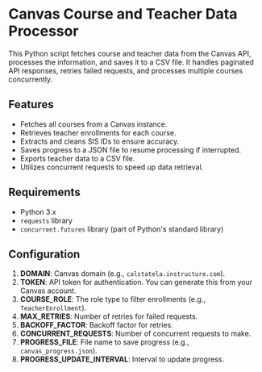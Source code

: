 # Canvas Course and Teacher Data Processor

This Python script fetches course and teacher data from the Canvas API, processes the information, and saves it to a CSV file. It handles paginated API responses, retries failed requests, and processes multiple courses concurrently.

## Features

- Fetches all courses from a Canvas instance.
- Retrieves teacher enrollments for each course.
- Extracts and cleans SIS IDs to ensure accuracy.
- Saves progress to a JSON file to resume processing if interrupted.
- Exports teacher data to a CSV file.
- Utilizes concurrent requests to speed up data retrieval.

## Requirements

- Python 3.x
- `requests` library
- `concurrent.futures` library (part of Python's standard library)

## Configuration

1. **DOMAIN**: Canvas domain (e.g., `calstatela.instructure.com`).
2. **TOKEN**: API token for authentication. You can generate this from your Canvas account.
3. **COURSE_ROLE**: The role type to filter enrollments (e.g., `TeacherEnrollment`).
4. **MAX_RETRIES**: Number of retries for failed requests.
5. **BACKOFF_FACTOR**: Backoff factor for retries.
6. **CONCURRENT_REQUESTS**: Number of concurrent requests to make.
7. **PROGRESS_FILE**: File name to save progress (e.g., `canvas_progress.json`).
8. **PROGRESS_UPDATE_INTERVAL**: Interval to update progress.

